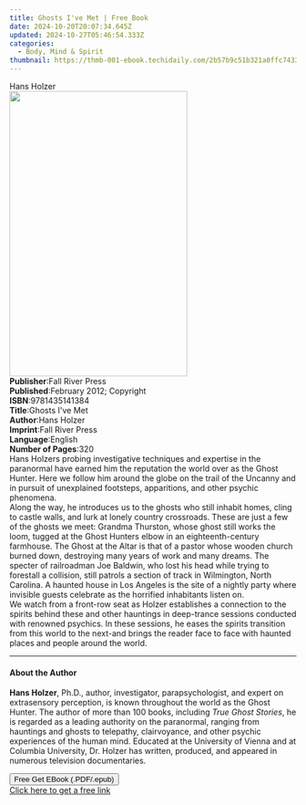 ```yaml
---
title: Ghosts I've Met | Free Book
date: 2024-10-20T20:07:34.645Z
updated: 2024-10-27T05:46:54.333Z
categories:
  - Body, Mind & Spirit
thumbnail: https://thmb-001-ebook.techidaily.com/2b57b9c51b321a0ffc74334cd5f5bc1005692ce0794c73b7a9215d85d39ac097.jpg
---
```

<main id="book-container">
  <div class="flex flex-col">
    <div class="book-brief flex-1 py-6 px-4 sm:p-6 md:py-10 md:px-8">
      <!-- brief-->
      <div class="book-brief-main">Hans Holzer</div>
    </div>
    <div
      class="book-meta-info flex-1 grid gap-4 col-start-1 col-end-3 row-start-1 sm:mb-6 sm:grid-cols-4 lg:gap-6 lg:col-start-2 lg:row-end-6 lg:row-span-6 lg:mb-0"
    >
      <div
        class="book-meta-info-left place-content-center mt-4 p-4 text-sm leading-6 col-start-2 col-span-2 dark:text-slate-400"
      >
        <img
          class="w-full h-500 object-cover rounded-lg sm:h-255 sm:col-span-2 lg:col-span-full"
          src="https://img-001-ebook.techidaily.com/245c8e4a3cac70e589f59f8e21f41a88e818f57bdb9c011452e46f4d797919eb.jpg"
          alt=""
          width="312"
          height="500"
        />
      </div>
      <div
        class="book-meta-info-right mt-2 col-start-1 row-start-2 col-span-3 self-center"
      >
        <!-- meta data  -->
        <div class="flex flex-col px-4 md:px-8">
          <div class="flex-1">
            <strong>Publisher</strong>:<span class="px-2"
              >Fall River Press</span
            >
          </div>
          <div class="flex-1">
            <strong>Published</strong>:<span class="px-2"
              >February 2012; Copyright</span
            >
          </div>
          <div class="flex-1">
            <strong>ISBN</strong>:<span class="px-2">9781435141384</span>
          </div>
          <div class="flex-1">
            <strong>Title</strong>:<span class="px-2">Ghosts I&#39;ve Met</span>
          </div>
          <div class="flex-1">
            <strong>Author</strong>:<span class="px-2">Hans Holzer</span>
          </div>
          <div class="flex-1">
            <strong>Imprint</strong>:<span class="px-2">Fall River Press</span>
          </div>
          <div class="flex-1">
            <strong>Language</strong>:<span class="px-2">English</span>
          </div>
          <div class="flex-1">
            <strong>Number of Pages</strong>:<span class="px-2">320</span>
          </div>
        </div>
      </div>
    </div>
    <div class="book-description flex-1 py-6 px-4 sm:p-6 md:py-10 md:px-8">
      <div class="book-description-main">
        <div accordion-content="" id="description">
          Hans Holzers probing investigative techniques and expertise in the
          paranormal have earned him the reputation the world over as the Ghost
          Hunter. Here we follow him around the globe on the trail of the
          Uncanny and in pursuit of unexplained footsteps, apparitions, and
          other psychic phenomena. <br />Along the way, he introduces us to the
          ghosts who still inhabit homes, cling to castle walls, and lurk at
          lonely country crossroads. These are just a few of the ghosts we meet:
          Grandma Thurston, whose ghost still works the loom, tugged at the
          Ghost Hunters elbow in an eighteenth-century farmhouse. The Ghost at
          the Altar is that of a pastor whose wooden church burned down,
          destroying many years of work and many dreams. The specter of
          railroadman Joe Baldwin, who lost his head while trying to forestall a
          collision, still patrols a section of track in Wilmington, North
          Carolina. A haunted house in Los Angeles is the site of a nightly
          party where invisible guests celebrate as the horrified inhabitants
          listen on.<br />We watch from a front-row seat as Holzer establishes a
          connection to the spirits behind these and other hauntings in
          deep-trance sessions conducted with renowned psychics. In these
          sessions, he eases the spirits transition from this world to the
          next-and brings the reader face to face with haunted places and people
          around the world. <br />
        </div>
        <div class="accordion-fader"></div>
      </div>
    </div>
    <div class="book-excerpts flex-1 py-6 px-4 sm:p-6 md:py-10 md:px-8">
      <!-- excerpts-->
      <div class="book-excerpts-main">
        <hr />
        <h4 class="placeholder placeholder-heading">
          <span>About the Author</span>
        </h4>
        <p>
          <b>Hans Holzer</b>, Ph.D., author, investigator, parapsychologist, and
          expert on extrasensory perception, is known throughout the world as
          the Ghost Hunter. The author of more than 100 books, including
          <i>True Ghost Stories</i>, he is regarded as a leading authority on
          the paranormal, ranging from hauntings and ghosts to telepathy,
          clairvoyance, and other psychic experiences of the human mind.
          Educated at the University of Vienna and at Columbia University, Dr.
          Holzer has written, produced, and appeared in numerous television
          documentaries.
        </p>
      </div>
    </div>
    <div
      class="book-about-author flex-1 py-6 px-4 sm:p-6 md:py-10 md:px-8"
    ></div>
    <div class="book-free-get flex-1 py-6 px-4 sm:p-6 md:py-10 md:px-8">
      <button
        id="btn-free-get"
        class="bg-blue-500 hover:bg-blue-700 text-white font-bold py-2 px-4 rounded"
      >
        Free Get EBook (.PDF/.epub)
      </button>
      <div id="countdown-display" class="px-2 text-lg mt-2"></div>
      <a
        id="free-link"
        class="hidden bg-blue-500 hover:bg-blue-700 text-white font-bold py-2 px-4 rounded"
        href="https://www.ebooks.com/en-us/book/210655030/ghosts-i-ve-met/hans-holzer/"
        target="_blank"
        >Click here to get a free link</a
      >
    </div>
    <script>
      let countdownTime = 0;
      let countdownInterval = null;
      document
        .getElementById('btn-free-get')
        .addEventListener('click', startCountdown);
      function startCountdown() {
        countdownTime = new Date().getTime() + 60000 * 3;
        countdownInterval = setInterval(updateCountdown, 1000);
        document.getElementById('btn-free-get').disabled = true;
        document
          .getElementById('btn-free-get')
          .classList.add('bg-gray-500', 'cursor-not-allowed');
      }
      function updateCountdown() {
        let currentTime = new Date().getTime();
        let timeLeft = countdownTime - currentTime;
        let secondsLeft = Math.floor(timeLeft / 1000);
        document.getElementById('countdown-display').innerHTML =
          `Remaining time: ${secondsLeft} seconds.`;
        if (secondsLeft <= 0) {
          clearInterval(countdownInterval);
          document.getElementById('btn-free-get').classList.add('hidden');
          document.getElementById('free-link').classList.remove('hidden');
          document.getElementById('countdown-display').innerHTML = '';
        }
      }
    </script>
  </div>
</main>

<ins class="adsbygoogle"
      style="display:block"
      data-ad-client="ca-pub-7571918770474297"
      data-ad-slot="8358498916"
      data-ad-format="auto"
      data-full-width-responsive="true"></ins>
    